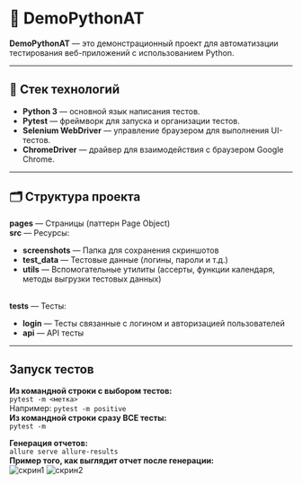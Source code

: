 # 🚀 DemoPythonAT

**DemoPythonAT** — это демонстрационный проект для автоматизации тестирования веб-приложений с использованием Python.

---

## 🧰 Стек технологий

- **Python 3** — основной язык написания тестов.
- **Pytest** — фреймворк для запуска и организации тестов.
- **Selenium WebDriver** — управление браузером для выполнения UI-тестов.
- **ChromeDriver** — драйвер для взаимодействия с браузером Google Chrome.

---

## 🗂 Структура проекта

**pages** — Страницы (паттерн Page Object)<br>
**src** — Ресурсы:
- **screenshots** — Папка для сохранения скриншотов
- **test_data** — Тестовые данные (логины, пароли и т.д.)
- **utils** — Вспомогательные утилиты (ассерты, функции календаря, методы выгрузки тестовых данных)

<br>**tests** — Тесты:
- **login** — Тесты связанные с логином и авторизацией пользователей
- **api** — API тесты

---

## Запуск тестов

**Из командной строки с выбором тестов:**<br>
```pytest -m <метка>```<br>
Например: ```pytest -m positive```<br>
**Из командной строки сразу ВСЕ тесты:**<br>
```pytest -m```<br>

**Генерация отчетов:**<br>
```allure serve allure-results```<br>
**Пример того, как выглядит отчет после генерации:**<br>
![скрин1](src/readme/screenshots/allure-report-example.png)
![скрин2](src/readme/screenshots/detail-case-example.png)
